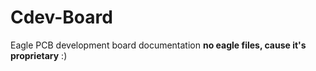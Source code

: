 # Cdev-Board
Eagle PCB development board documentation **no eagle files, cause it's proprietary** :)
